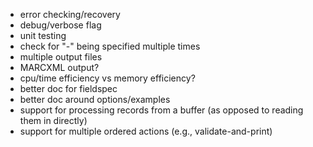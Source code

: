 * error checking/recovery
* debug/verbose flag
* unit testing
* check for "-" being specified multiple times
* multiple output files
* MARCXML output?
* cpu/time efficiency vs memory efficiency?
* better doc for fieldspec
* better doc around options/examples
* support for processing records from a buffer (as opposed to reading them in directly)
* support for multiple ordered actions (e.g., validate-and-print)
